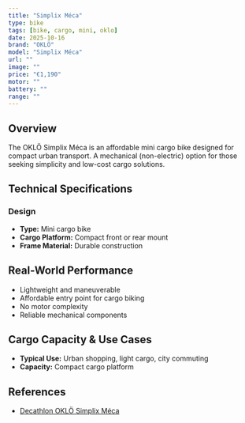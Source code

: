 ```yaml
---
title: "Simplix Méca"
type: bike
tags: [bike, cargo, mini, oklo]
date: 2025-10-16
brand: "OKLÖ"
model: "Simplix Méca"
url: ""
image: ""
price: "€1,190"
motor: ""
battery: ""
range: ""
---
```


## Overview

The OKLÖ Simplix Méca is an affordable mini cargo bike designed for compact urban transport. A mechanical (non-electric) option for those seeking simplicity and low-cost cargo solutions.

## Technical Specifications

<!-- BIKE_SPECS_TABLE_START -->
<!-- BIKE_SPECS_TABLE_END -->

### Design

- **Type:** Mini cargo bike
- **Cargo Platform:** Compact front or rear mount
- **Frame Material:** Durable construction

## Real-World Performance

- Lightweight and maneuverable
- Affordable entry point for cargo biking
- No motor complexity
- Reliable mechanical components

## Cargo Capacity & Use Cases

- **Typical Use:** Urban shopping, light cargo, city commuting
- **Capacity:** Compact cargo platform

## References

- [Decathlon OKLÖ Simplix Méca](https://www.decathlon.fr/)
